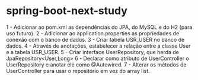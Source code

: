 # spring-boot-next-study

1 - Adicionar ao pom.xml as dependências do JPA, do MySQL e do H2 (para uso futuro).
2 - Adicionar ao application.properties as propriedades de conexão com o banco de dados.
3 - Criar tabela USR_USER no banco de dados.
4 - Através de anotações, estabelecer a relação entre a classe User e a tabela USR_USER.
5 - Criar interface UserRepository, que herda de JpaRepository<User,Long>
6 - Declarar como atributo de UserController o UserRepository e anotar ele como @Autowired.
7 - Alterar os métodos de UserController para usar o repositório em vez do array list.
